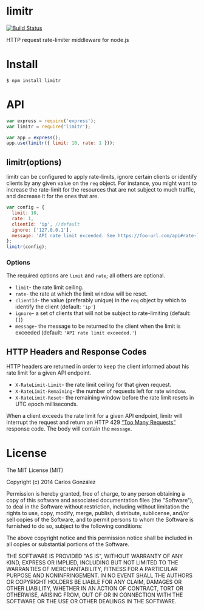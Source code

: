 # limitr

[![Build Status](https://travis-ci.org/chuckbuckethead/limitr.png?branch=master)](https://travis-ci.org/chuckbuckethead/limitr)

HTTP request rate-limiter middleware for node.js

# Install

    $ npm install limitr

# API

```javascript
var express = require('express');
var limitr = require('limitr');

var app = express();
app.use(limitr({ limit: 10, rate: 1 }));
```

## limitr(options)

limitr can be configured to apply rate-limits, ignore certain clients or identify clients by any given value on the `req` object. For instance, you might want to increase the rate-limit for the resources that are not subject to much traffic, and decrease it for the ones that are.

```javascript
var config = {
  limit: 10,
  rate: 1,
  clientId: 'ip', //default
  ignore: ['127.0.0.1'],
  message: 'API rate limit exceeded. See https://foo-url.com/api#rate-limits for details.'
};
limitr(config);
```

### Options

The required options are `limit` and `rate`; all others are optional.

* `limit`- the rate limit ceiling.
* `rate`- the rate at which the limit window will be reset.
* `clientId`- the value (preferably unique) in the `req` object by which to identify the client (default: `'ip'`)
* `ignore`- a set of clients that will not be subject to rate-limiting (default: `[]`)
* `message`- the message to be returned to the client when the limit is exceeded (default: `'API rate limit exceeded.'`)

## HTTP Headers and Response Codes

HTTP headers are returned in order to keep the client informed about his rate limit for a given API endpoint.

* `X-RateLimit-Limit`- the rate limit ceiling for that given request.
* `X-RateLimit-Remaining`- the number of requests left for rate window.
* `X-RateLimit-Reset`- the remaining window before the rate limit resets in UTC epoch milliseconds.

When a client exceeds the rate limit for a given API endpoint, limitr will interrupt the request and return an HTTP 429 [“Too Many Requests”](http://tools.ietf.org/html/rfc6585#section-4) response code. The body will contain the `message`.

# License

The MIT License (MIT)

Copyright (c) 2014 Carlos González

Permission is hereby granted, free of charge, to any person obtaining a copy of
this software and associated documentation files (the "Software"), to deal in
the Software without restriction, including without limitation the rights to
use, copy, modify, merge, publish, distribute, sublicense, and/or sell copies of
the Software, and to permit persons to whom the Software is furnished to do so,
subject to the following conditions:

The above copyright notice and this permission notice shall be included in all
copies or substantial portions of the Software.

THE SOFTWARE IS PROVIDED "AS IS", WITHOUT WARRANTY OF ANY KIND, EXPRESS OR
IMPLIED, INCLUDING BUT NOT LIMITED TO THE WARRANTIES OF MERCHANTABILITY,
FITNESS FOR A PARTICULAR PURPOSE AND NONINFRINGEMENT. IN NO EVENT SHALL THE
AUTHORS OR COPYRIGHT HOLDERS BE LIABLE FOR ANY CLAIM, DAMAGES OR OTHER
LIABILITY, WHETHER IN AN ACTION OF CONTRACT, TORT OR OTHERWISE, ARISING FROM,
OUT OF OR IN CONNECTION WITH THE SOFTWARE OR THE USE OR OTHER DEALINGS IN THE
SOFTWARE.
